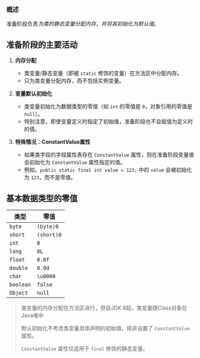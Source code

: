 
### 概述

准备阶段负责*为类的静态变量分配内存*，*并将其初始化为默认值*。

## 准备阶段的主要活动

1. **内存分配**
   - 类变量/静态变量（即被 `static` 修饰的变量）在方法区中分配内存。
   - 只为类变量分配内存，而不包括实例变量。
   
1. **变量默认初始化**
   - 类变量初始化为数据类型的零值（如 `int` 的零值是 `0`，对象引用的零值是 `null`）。
   - 特别注意，即使变量定义时指定了初始值，准备阶段也不会赋值为定义时的值。

2. **特殊情况：ConstantValue属性**
   - 如果类字段的字段属性表存在 `ConstantValue` 属性，则在准备阶段变量值会初始化为 `ConstantValue` 属性指定的值。
   - 例如，`public static final int value = 123;` 中的 `value` 会被初始化为 `123`，而不是零值。

## 基本数据类型的零值

| 类型     | 零值    |
| -------- | ------- |
| `byte`   | `(byte)0` |
| `short`  | `(short)0` |
| `int`    | `0`     |
| `long`   | `0L`    |
| `float`  | `0.0f`  |
| `double` | `0.0d`  |
| `char`   | `\u0000` |
| `boolean`| `false` |
| `Object` | `null`  |



> 类变量的内存分配在方法区进行，但自JDK 8起，类变量随Class对象在Java堆中
> 
> 默认初始化不考虑类变量具体声明的初始值，除非设置了 `ConstantValue` 属性。
> 
> `ConstantValue` 属性仅适用于 `final` 修饰的静态变量。
